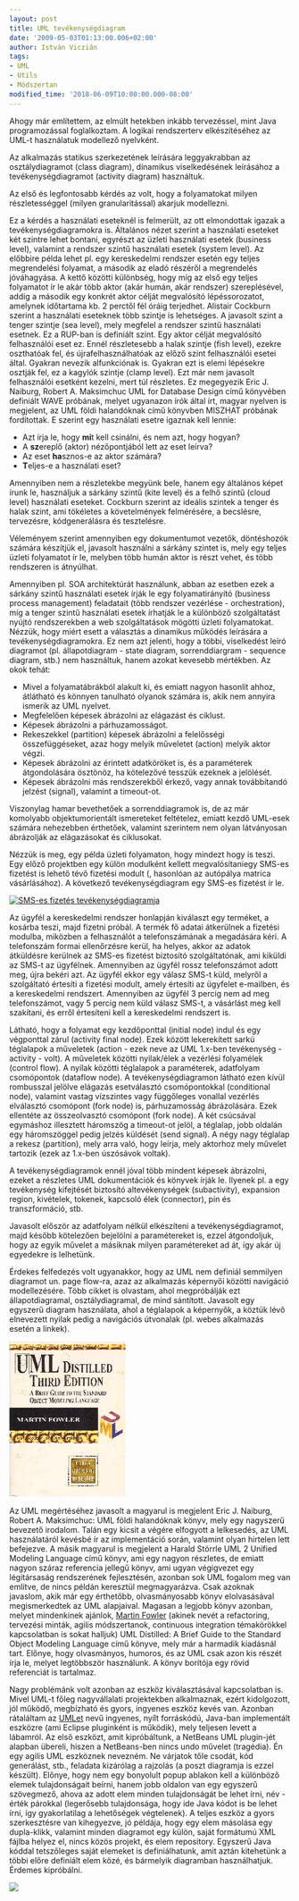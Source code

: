 ```yaml
---
layout: post
title: UML tevékenységdiagram
date: '2009-05-03T01:13:00.006+02:00'
author: István Viczián
tags:
- UML
- Utils
- Módszertan
modified_time: '2018-06-09T10:00:00.000-08:00'
---
```

Ahogy már említettem, az elmúlt hetekben inkább tervezéssel, mint Java
programozással foglalkoztam. A logikai rendszerterv elkészítéséhez az
UML-t használatuk modellező nyelvként.

Az alkalmazás statikus szerkezetének leírására leggyakrabban az
osztálydiagramot (class diagram), dinamikus viselkedésének leírásához a
tevékenységdiagramot (activity diagram) használtuk.

Az első és legfontosabb kérdés az volt, hogy a folyamatokat milyen
részletességgel (milyen granularitással) akarjuk modellezni.

Ez a kérdés a használati eseteknél is felmerült, az ott elmondottak
igazak a tevékenységdiagramokra is. Általános nézet szerint a használati
eseteket két szintre lehet bontani, egyrészt az üzleti használati esetek
(business level), valamint a rendszer szintű használati esetek (system
level). Az előbbire példa lehet pl. egy kereskedelmi rendszer esetén egy
teljes megrendelési folyamat, a második az eladó részéről a megrendelés
jóváhagyása. A kettő közötti különbség, hogy míg az első egy teljes
folyamatot ír le akár több aktor (akár humán, akár rendszer)
szereplésével, addig a második egy konkrét aktor célját megvalósító
lépéssorozatot, amelynek időtartama kb. 2 perctől fél óráig terjedhet.
Alistair Cockburn szerint a használati eseteknek több szintje is
lehetséges. A javasolt szint a tenger szintje (sea level), mely megfelel
a rendszer szintű használati esetnek. Ez a RUP-ban is definiált szint.
Egy aktor célját megvalósító felhasználói eset ez. Ennél részletesebb a
halak szintje (fish level), ezekre oszthatóak fel, és
újrafelhasználhatóak az előző szint felhasználói esetei által. Gyakran
nevezik alfunkciónak is. Gyakran ezt is elemi lépésekre osztják fel, ez
a kagylók szintje (clamp level). Ezt már nem javasolt felhasználói
esetként kezelni, mert túl részletes. Ez megegyezik Eric J. Naiburg,
Robert A. Maksimchuc UML for Database Design című könyvében definiált
WAVE próbának, melyet ugyanazon írók által írt, magyar nyelven is
megjelent, az UML földi halandóknak című könyvben MISZHAT próbának
fordítottak. E szerint egy használati esetre igaznak kell lennie:

-   Azt írja le, hogy **mi**t kell csinálni, és nem azt, hogy hogyan?
-   A **sz**ereplő (aktor) nézőpontjából lett az eset leírva?
-   Az eset **ha**sznos-e az aktor számára?
-   **T**eljes-e a használati eset?

Amennyiben nem a részletekbe megyünk bele, hanem egy általános képet
írunk le, használjuk a sárkány szintű (kite level) és a felhő szintű
(cloud level) használati eseteket. Cockburn szerint az ideális szintek a
tenger és halak szint, ami tökéletes a követelmények felmérésére, a
becslésre, tervezésre, kódgenerálásra és tesztelésre.

Véleményem szerint amennyiben egy dokumentumot vezetők, döntéshozók
számára készítjük el, javasolt használni a sárkány szintet is, mely egy
teljes üzleti folyamatot ír le, melyben több humán aktor is részt vehet,
és több rendszeren is átnyúlhat.

Amennyiben pl. SOA architektúrát használunk, abban az esetben ezek a
sárkány szintű használati esetek írják le egy folyamatirányító (business
process management) feladatait (több rendszer vezérlése -
orchestration), míg a tenger szintű használati esetek írhatják le a
különböző szolgáltatást nyújtó rendszerekben a web szolgáltatások
mögötti üzleti folyamatokat. Nézzük, hogy miért esett a választás a
dinamikus működés leírására a tevékenységdiagramokra. Ez nem azt
jelenti, hogy a többi, viselkedést leíró diagramot (pl. állapotdiagram -
state diagram, sorrenddiargram - sequence diagram, stb.) nem használtuk,
hanem azokat kevesebb mértékben. Az okok tehát:

-   Mivel a folyamatábrákból alakult ki, és emiatt nagyon hasonlít
    ahhoz, átlátható és könnyen tanulható olyanok számára is, akik nem
    annyira ismerik az UML nyelvet.
-   Megfelelően képesek ábrázolni az elágazást és ciklust.
-   Képesek ábrázolni a párhuzamosságot.
-   Rekeszekkel (partition) képesek ábrázolni a felelősségi
    összefüggéseket, azaz hogy melyik műveletet (action) melyik aktor
    végzi.
-   Képesek ábrázolni az érintett adatköröket is, és a paraméterek
    átgondolására ösztönöz, ha kötelezővé tesszük ezeknek a jelölését.
-   Képesek ábrázolni más rendszerekből érkező, vagy annak továbbítandó
    jelzést (signal), valamint a timeout-ot.

Viszonylag hamar bevethetőek a sorrenddiagramok is, de az már komolyabb
objektumorientált ismereteket feltételez, emiatt kezdő UML-esek számára
nehezebben érthetőek, valamint szerintem nem olyan látványosan
ábrázolják az elágazásokat és ciklusokat.

Nézzük is meg, egy példa üzleti folyamaton, hogy mindezt hogy is teszi.
Egy előző projektben egy külön modulként kellett megvalósítaniegy SMS-es
fizetést is lehető tévő fizetési modult (, hasonlóan az autópálya
matrica vásárlásához). A következő tevékenységdiagram egy SMS-es
fizetést ír le.

<a href="/artifacts/posts/2009-05-03-uml-tevekenysegdiagram/activity_b.png" data-lightbox="post-images">![SMS-es fizetés
tevékenységdiagramja](/artifacts/posts/2009-05-03-uml-tevekenysegdiagram/activity.png)</a>

Az ügyfél a kereskedelmi rendszer honlapján kiválaszt egy terméket, a
kosárba teszi, majd fizetni próbál. A termék fő adatai átkerülnek a
fizetési modulba, miközben a felhasználót a telefonszámának a megadására
kéri. A telefonszám formai ellenőrzésre kerül, ha helyes, akkor az
adatok átküldésre kerülnek az SMS-es fizetést biztosító szolgáltatónak,
ami kiküldi az SMS-t az ügyfélnek. Amennyiben az ügyfél rossz
telefonszámot adott meg, újra bekéri azt. Az ügyfél ekkor egy válasz
SMS-t küld, melyről a szolgáltató értesíti a fizetési modult, amely
értesíti az ügyfelet e-mailben, és a kereskedelmi rendszert. Amennyiben
az ügyfél 3 percig nem ad meg telefonszámot, vagy 5 percig nem küld
válasz SMS-t, a vásárlást meg kell szakítani, és erről értesíteni kell a
kereskedelmi rendszert is.

Látható, hogy a folyamat egy kezdőponttal (initial node) indul és egy
végponttal zárul (activity final node). Ezek között lekerekített sarkú
téglalapok a műveletek (action - ezek neve az UML 1.x-ben tevékenység -
activity - volt). A műveletek közötti nyilak/élek a vezérlési folyamélek
(control flow). A nyilak közötti téglalapok a paraméterek, adatfolyam
csomópontok (dataflow node). A tevékenységdiagramon látható ezen kívül
rombusszal jelölve elágazás esetválasztó csomópontokkal (conditional
node), valamint vastag vízszintes vagy függőleges vonallal vezérlés
elválasztó csomópont (fork node) is, párhuzamosság ábrázolására. Ezek
ellentéte az összeolvasztó csomópont (fork node). A két csúcsával
egymáshoz illesztett háromszög a timeout-ot jelöl, a téglalap, jobb
oldalán egy háromszöggel pedig jelzés küldését (send signal). A négy
nagy téglalap a rekesz (partition), mely arra való, hogy leírja, mely
aktorhoz mely művelet tartozik (ezek az 1.x-ben úszósávok voltak).

A tevékenységdiagramok ennél jóval több mindent képesek ábrázolni,
ezeket a részletes UML dokumentációk és könyvek írják le. Ilyenek pl. a
egy tevékenység kifejtését biztosító altevékenységek (subactivity),
expansion region, kivételek, tokenek, kapcsoló élek (connector), pin és
transzformáció, stb.

Javasolt először az adatfolyam nélkül elkészíteni a
tevékenységdiagramot, majd később kötelezően bejelölni a paramétereket
is, ezzel átgondoljuk, hogy az egyik művelet a másiknak milyen
paramétereket ad át, így akár új egyedekre is lelhetünk.

Érdekes felfedezés volt ugyanakkor, hogy az UML nem definiál semmilyen
diagramot un. page flow-ra, azaz az alkalmazás képernyői közötti
navigáció modellezésére. Több cikket is olvastam, ahol megpróbálják ezt
állapotdiagramal, osztálydiagramal, de mind sántított. Javasolt egy
egyszerű diagram használata, ahol a téglalapok a képernyők, a köztük
lévő elnevezett nyilak pedig a navigációs útvonalak (pl. webes
alkalmazás esetén a linkek).

![](/artifacts/posts/2009-05-03-uml-tevekenysegdiagram/umldist.jpg)

Az
UML megértéséhez javasolt a magyarul is megjelent Eric J. Naiburg,
Robert A. Maksimchuc: UML földi halandóknak könyv, mely egy nagyszerű
bevezető irodalom. Talán egy kicsit a végére elfogyott a lelkesedés, az
UML használatáról kevésbé ír az implementáció során, valamint olyan
hirtelen lett befejezve. A másik magyarul is megjelent a Harald Störrle
UML 2 Unified Modeling Language című könyv, ami egy nagyon részletes, de
emiatt nagyon száraz referencia jellegű könyv, ami ugyan végigvezet egy
légitársaság rendszerének fejlesztésén, azonban sok UML fogalom meg van
említve, de nincs példán keresztül megmagyarázva. Csak azoknak javaslom,
akik már egy érthetőbb, olvasmányosabb könyv elolvasásával
megismerkedtek az UML alapjaival. Magasan a legjobb könyv azonban,
melyet mindenkinek ajánlok, [Martin Fowler](http://martinfowler.com/)
(akinek nevét a refactoring, tervezési minták, agilis módszertanok,
continuous integration témakörökkel kapcsolatban is sokat halljuk) UML
Distilled: A Brief Guide to the Standard Object Modeling Language című
könyve, mely már a harmadik kiadásnál tart. Előnye, hogy olvasmányos,
humoros, és az UML csak azon kis részét írja le, melyet legtöbbször
használunk. A könyv borítója egy rövid referenciát is tartalmaz.

Nagy problémánk volt azonban az eszköz kiválasztásával kapcsolatban is.
Mivel UML-t főleg nagyvállalati projektekben alkalmaznak, ezért
kidolgozott, jól működő, megbízható és gyors, ingyenes eszköz kevés van.
Azonban rátaláltam az [UMLet](http://www.umlet.com/) nevű ingyenes,
nyílt forráskódú, Java-ban implementált eszközre (ami Eclipse pluginként
is működik), mely teljesen levett a lábamról. Az első eszközt, amit
kipróbáltunk, a NetBeans UML plugin-jét alapban übereli, hiszen a
NetBeans-ben nincs undo művelet (tragédia). Én egy agilis UML eszköznek
nevezném. Ne várjatok tőle csodát, kód generálást, stb., feladata
kizárólag a rajzolás (a poszt diagramja is ezzel készült). Előnye, hogy
nem egy bonyolult popup ablakon kell a különböző elemek tulajdonságait
beírni, hanem jobb oldalon van egy egyszerű szövegmező, ahova az adott
elem minden tulajdonságát be lehet írni, név - érték párokkal
(legerősebb tulajdonsága, hogy ide Java kódot is be lehet írni, így
gyakorlatilag a lehetőségek végtelenek). A teljes eszköz a gyors
szerkesztésre van kihegyezve, jó példája, hogy egy elem másolása egy
dupla-klikk, valamint minden diagramot egy külön, saját formátumú XML
fájlba helyez el, nincs közös projekt, és elem repository. Egyszerű Java
kóddal tetszőleges saját elemeket is definiálhatunk, amit aztán
kitehetünk a többi előre definiált elem közé, és bármelyik diagramban
használhatjuk. Érdemes kipróbálni.

[![](/artifacts/posts/2009-05-03-uml-tevekenysegdiagram/screen.jpg)](/artifacts/posts/2009-05-03-uml-tevekenysegdiagram/screen.jpg)
